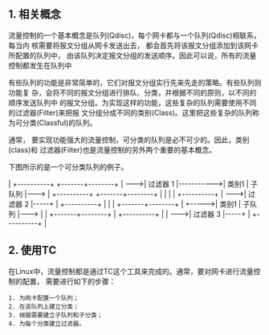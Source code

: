 
## 1. 相关概念

流量控制的一个基本概念是队列(Qdisc)，每个网卡都与一个队列(Qdisc)相联系， 每当内
核需要将报文分组从网卡发送出去， 都会首先将该报文分组添加到该网卡所配置的队列中，
由该队列决定报文分组的发送顺序。因此可以说，所有的流量控制都发生在队列中

有些队列的功能是非常简单的，它们对报文分组实行先来先走的策略。有些队列则功能复
杂，会将不同的报文分组进行排队、分类，并根据不同的原则，以不同的顺序发送队列中
的报文分组。为实现这样的功能，这些复杂的队列需要使用不同的过滤器(Filter)来把报
文分组分成不同的类别(Class)。这里把这些复杂的队列称为可分类(ClassfuI)的队列。


通常， 要实现功能强大的流量控制，可分类的队列是必不可少的。因此，类别(class)和
过滤器(Filter)也是流量控制的另外两个重要的基本概念。

下图所示的是一个可分类队列的例子。

|       +----------+            +-------+--------+
|   --->| 过滤器 1 |----------->| 类别1 | 子队列 |--->
|       +----------+            +-------+--------+
|
|
|
|       +----------+
|   --->| 过滤器 2 |-----+
|       +----------+     |
|                        |      +-------+--------+
|                        +----->| 类别1 | 子队列 |--->
|                        |      +-------+--------+
|       +----------+     |
|   --->| 过滤器 3 |-----+
|       +----------+
|


## 2. 使用TC

在Linux中，流量控制都是通过TC这个工具来完成的。通常，要对网卡进行流量控制的配置，
需要进行如下的步骤：

    1. 为网卡配置一个队列；
    2. 在该队列上建立分类；
    3. 根据需要建立子队列和子分类；
    4. 为每个分类建立过滤器。
